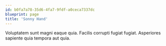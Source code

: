 ```yaml
---
id: b0fa7a78-35d6-4fa7-9fdf-a0ceca7337dc
blueprint: page
title: 'Sonny Hand'
---
```

Voluptatem sunt magni eaque quia. Facilis corrupti fugiat fugiat. Asperiores sapiente quia tempora aut quia.